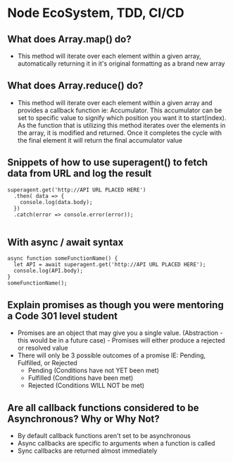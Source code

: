 # Node EcoSystem, TDD, CI/CD

## What does Array.map() do?
 - This method will iterate over each element within a given array, automatically returning it in it's original formatting as a brand new array

## What does Array.reduce() do?
 - This method will iterate over each element within a given array and provides a callback function ie: Accumulator. This accumulator can be set to specific value to signify which position you want it to start(index). As the function that is utilizing this method iterates over the elements in the array, it is modified and returned. Once it completes the cycle with the final element it will return the final accumulator value

## Snippets of how to use superagent() to fetch data from URL and log the result

``` 
superagent.get('http://API URL PLACED HERE')
  .then( data => {
    console.log(data.body);
  })
  .catch(error => console.error(error));
  
```

## With async / await syntax

```
async function someFunctionName() {
  let API = await superagent.get('http://API URL PLACED HERE');
  console.log(API.body);
}
someFunctionName();

```

## Explain promises as though you were mentoring a Code 301 level student
 - Promises are an object that may give you a single value. (Abstraction - this would be in a future case) - Promises will either produce a rejected or resolved value
 - There will only be 3 possible outcomes of a promise IE: Pending, Fulfilled, or Rejected
    - Pending (Conditions have not YET been met)
    - Fulfilled (Conditions have been met)
    - Rejected (Conditions WILL NOT be met)

## Are all callback functions considered to be Asynchronous? Why or Why Not?
 - By default callback functions aren't set to be asynchronous
 - Async callbacks are specific to arguments when a function is called
 - Sync callbacks are returned almost immediately

